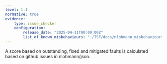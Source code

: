 ```yaml
---
level: 1.1
normative: true
evidence:
    type: issue_checker
    configuration:
        release_date: "2025-04-11T00:00:00Z"
        list_of_known_misbehaviours: "./TSF/docs/nlohmann_misbehaviours_comments.md"
---
```


A score based on outstanding, fixed and mitigated faults is calculated based on github issues in nlohmann/json.